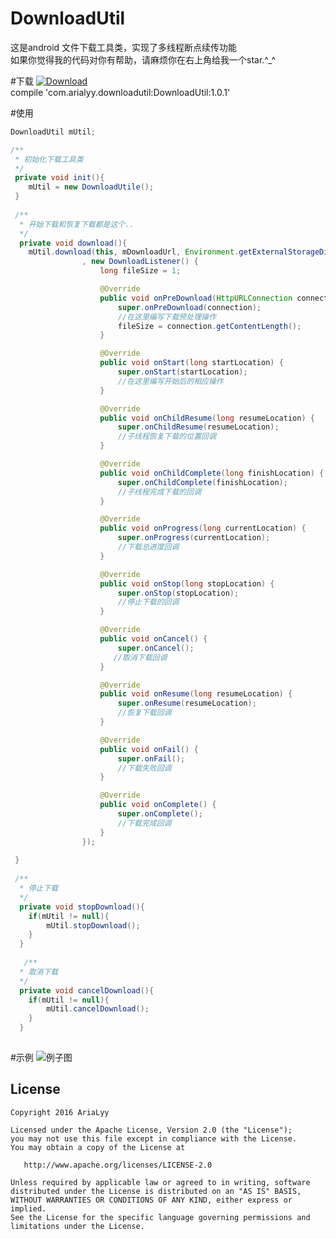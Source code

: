 # DownloadUtil
这是android 文件下载工具类，实现了多线程断点续传功能</br>
如果你觉得我的代码对你有帮助，请麻烦你在右上角给我一个star.^_^

#下载
[![Download](https://api.bintray.com/packages/arialyy/maven/MTDownloadUtil/images/download.svg)](https://bintray.com/arialyy/maven/MTDownloadUtil/_latestVersion)<br/>
compile 'com.arialyy.downloadutil:DownloadUtil:1.0.1'

#使用
```java
DownloadUtil mUtil;

/**
 * 初始化下载工具类
 */
 private void init(){
 	mUtil = new DownloadUtile();
 }
 
 /**
  * 开始下载和恢复下载都是这个..
  */
  private void download(){
	mUtil.download(this, mDownloadUrl, Environment.getExternalStorageDirectory().getPath() + "/test.apk"
                , new DownloadListener() {
                    long fileSize = 1;

                    @Override
                    public void onPreDownload(HttpURLConnection connection) {
                        super.onPreDownload(connection);
                        //在这里编写下载预处理操作
                        fileSize = connection.getContentLength();
                    }

                    @Override
                    public void onStart(long startLocation) {
                        super.onStart(startLocation);
                        //在这里编写开始后的相应操作
                    }

                    @Override
                    public void onChildResume(long resumeLocation) {
                        super.onChildResume(resumeLocation);
                        //子线程恢复下载的位置回调
                    }

                    @Override
                    public void onChildComplete(long finishLocation) {
                        super.onChildComplete(finishLocation);
                        //子线程完成下载的回调
                    }

                    @Override
                    public void onProgress(long currentLocation) {
                        super.onProgress(currentLocation);
                        //下载总进度回调
                    }

                    @Override
                    public void onStop(long stopLocation) {
                        super.onStop(stopLocation);
                        //停止下载的回调
                    }

                    @Override
                    public void onCancel() {
                        super.onCancel();
                       //取消下载回调
                    }

                    @Override
                    public void onResume(long resumeLocation) {
                        super.onResume(resumeLocation);
                       	//恢复下载回调
                    }

                    @Override
                    public void onFail() {
                        super.onFail();
                        //下载失败回调
                    }

                    @Override
                    public void onComplete() {
                        super.onComplete();
                        //下载完成回调
                    }
                });
       
 }
 
 /**
  * 停止下载
  */
  private void stopDownload(){
  	if(mUtil != null){
  		mUtil.stopDownload();
  	}
  }
  
   /**
  * 取消下载
  */
  private void cancelDownload(){
  	if(mUtil != null){
  		mUtil.cancelDownload();
  	}
  }
  
```


#示例
![例子图](https://github.com/AriaLyy/DownloadUtil/blob/master/img/11.gif "")


License
-------

    Copyright 2016 AriaLyy

    Licensed under the Apache License, Version 2.0 (the "License");
    you may not use this file except in compliance with the License.
    You may obtain a copy of the License at

       http://www.apache.org/licenses/LICENSE-2.0

    Unless required by applicable law or agreed to in writing, software
    distributed under the License is distributed on an "AS IS" BASIS,
    WITHOUT WARRANTIES OR CONDITIONS OF ANY KIND, either express or implied.
    See the License for the specific language governing permissions and
    limitations under the License.
